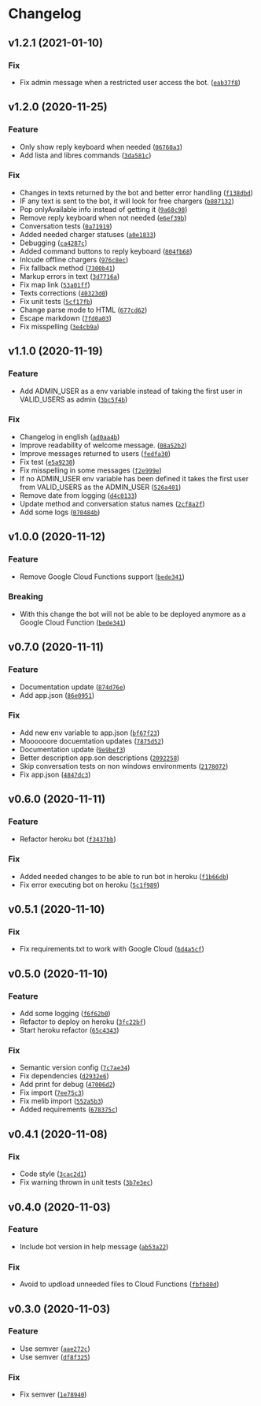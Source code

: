 # Changelog

<!--next-version-placeholder-->

## v1.2.1 (2021-01-10)
### Fix
* Fix admin message when a restricted user access the bot. ([`eab37f8`](https://github.com/hokus15/melib-telegram-bot/commit/eab37f8c0b45268fcc5a3a0834826fe721522db1))

## v1.2.0 (2020-11-25)
### Feature
* Only show reply keyboard when needed ([`06760a3`](https://github.com/hokus15/melib-telegram-bot/commit/06760a3d1d83ece33351115db7690d953b6bb7a7))
* Add lista and libres commands ([`3da581c`](https://github.com/hokus15/melib-telegram-bot/commit/3da581c247c4ecea334e4397f3210866e5174e19))

### Fix
* Changes in texts returned by the bot and better error handling ([`f138dbd`](https://github.com/hokus15/melib-telegram-bot/commit/f138dbd75874dec297104bfeee12e9db75a02982))
* IF any text is sent to the bot, it will look for free chargers ([`b887132`](https://github.com/hokus15/melib-telegram-bot/commit/b887132f15955215c6c34c5b38cd3772d0bb279b))
* Pop onlyAvailable info instead of getting it ([`9a68c98`](https://github.com/hokus15/melib-telegram-bot/commit/9a68c98c360f5770e675543f3b8f68eca8c3892a))
* Remove reply keyboard when not needed ([`e6ef39b`](https://github.com/hokus15/melib-telegram-bot/commit/e6ef39b8f0c41046aa7a14af3b346e2ee205d9bb))
* Conversation tests ([`0a71919`](https://github.com/hokus15/melib-telegram-bot/commit/0a7191933aaca14d4d9843bdc80e95f334b21933))
* Added needed charger statuses ([`a0e1833`](https://github.com/hokus15/melib-telegram-bot/commit/a0e18334fcce034ab7cbf9ff7bf31b47d3f46753))
* Debugging ([`ca4287c`](https://github.com/hokus15/melib-telegram-bot/commit/ca4287c6105d1e7e279137506b0ff9b81310fc70))
* Added command buttons to reply keyboard ([`804fb68`](https://github.com/hokus15/melib-telegram-bot/commit/804fb68885bcec8deb077068a7b8971f39419944))
* Inlcude offline chargers ([`976c8ec`](https://github.com/hokus15/melib-telegram-bot/commit/976c8ecc8d8fae1ad17e3ff0814e556ddab3fe44))
* Fix fallback method ([`7300b41`](https://github.com/hokus15/melib-telegram-bot/commit/7300b411b07dead8a140f2124cdfdba19491a87a))
* Markup errors in text ([`3d7716a`](https://github.com/hokus15/melib-telegram-bot/commit/3d7716ac2c59e9a3d7fb06a3759b18eba43de84a))
* Fix map link ([`53a01ff`](https://github.com/hokus15/melib-telegram-bot/commit/53a01ffcc044af9b86d1c609c0e3498bfd58a3fb))
* Texts corrections ([`40323d0`](https://github.com/hokus15/melib-telegram-bot/commit/40323d0d9abdbece62ba5cc62717fc38bf279139))
* Fix unit tests ([`5cf17fb`](https://github.com/hokus15/melib-telegram-bot/commit/5cf17fbb6cc998dc5651e3fa4c20f0ad0b6646d1))
* Change parse mode to HTML ([`677cd62`](https://github.com/hokus15/melib-telegram-bot/commit/677cd6254058834561ce379598b96cd71b4cdd94))
* Escape markdown ([`7fd0a03`](https://github.com/hokus15/melib-telegram-bot/commit/7fd0a03f0e92eb28ae40bf483f19e2c8cd65940e))
* Fix misspelling ([`3e4cb9a`](https://github.com/hokus15/melib-telegram-bot/commit/3e4cb9abb7852f48ecc5defd6ecf25605b060a04))

## v1.1.0 (2020-11-19)
### Feature
* Add ADMIN_USER as a env variable instead of taking the first user in VALID_USERS as admin ([`3bc5f4b`](https://github.com/hokus15/melib-telegram-bot/commit/3bc5f4b6c74ea74a1a6b93fa0d632774eecc2337))

### Fix
* Changelog in english ([`ad0aa4b`](https://github.com/hokus15/melib-telegram-bot/commit/ad0aa4b4adb4654291426fafecab53628d4867b9))
* Improve readability of welcome message. ([`08a52b2`](https://github.com/hokus15/melib-telegram-bot/commit/08a52b28af5a31d9437ea9db60fd358ee9786abd))
* Improve messages returned to users ([`fedfa30`](https://github.com/hokus15/melib-telegram-bot/commit/fedfa305265636243195eb6577d3a4fb4d2c411b))
* Fix test ([`e5a9230`](https://github.com/hokus15/melib-telegram-bot/commit/e5a92306fe81f8db550dca73e6402899399b3bbe))
* Fix misspelling in some messages ([`f2e999e`](https://github.com/hokus15/melib-telegram-bot/commit/f2e999e3214fd92990853fe85aff9b8542e84814))
* If no ADMIN_USER env variable has been defined it takes the first user from VALID_USERS as the ADMIN_USER ([`526a401`](https://github.com/hokus15/melib-telegram-bot/commit/526a401ed7234cc5954f0a494ade062b2142c50a))
* Remove date from logging ([`d4c0133`](https://github.com/hokus15/melib-telegram-bot/commit/d4c0133f2b3a903f77d8955a2218b999b780daa8))
* Update method and conversation status names ([`2cf8a2f`](https://github.com/hokus15/melib-telegram-bot/commit/2cf8a2f4469dcf87c0831eaf96559790a51a6ad9))
* Add some logs ([`070484b`](https://github.com/hokus15/melib-telegram-bot/commit/070484b418fac009d7a70dc70be944ecaf83b6c0))

## v1.0.0 (2020-11-12)
### Feature
* Remove Google Cloud Functions support ([`bede341`](https://github.com/hokus15/melib-telegram-bot/commit/bede341705e108f21c3901a9e07e7084e1365a9a))

### Breaking
* With this change the bot will not be able to be  deployed anymore as a Google Cloud Function  ([`bede341`](https://github.com/hokus15/melib-telegram-bot/commit/bede341705e108f21c3901a9e07e7084e1365a9a))

## v0.7.0 (2020-11-11)
### Feature
* Documentation update ([`874d76e`](https://github.com/hokus15/melib-telegram-bot/commit/874d76ec58a9966b1b20700cfe9713817ca5e021))
* Add app.json ([`86e0951`](https://github.com/hokus15/melib-telegram-bot/commit/86e0951ee3a6769426704f9362e5cceb043e6ffd))

### Fix
* Add new env variable to app.json ([`bf67f23`](https://github.com/hokus15/melib-telegram-bot/commit/bf67f23a021f36aaf6bc3b5d94118fa6d868ed59))
* Moooooore docuemtation updates ([`7875d52`](https://github.com/hokus15/melib-telegram-bot/commit/7875d526f4fff0e27d5eef7d7e3bd0cd8ba9a8f9))
* Documentation update ([`9e9bef3`](https://github.com/hokus15/melib-telegram-bot/commit/9e9bef3bccf0135522eddb677d674fc928d99393))
* Better description app.son descriptions ([`2092258`](https://github.com/hokus15/melib-telegram-bot/commit/20922580c52f845b9b2f62bf48446ccce11fb53b))
* Skip conversation tests on non windows environments ([`2178072`](https://github.com/hokus15/melib-telegram-bot/commit/21780722381c008bc4f531473677439aa2e7426f))
* Fix app.json ([`4847dc3`](https://github.com/hokus15/melib-telegram-bot/commit/4847dc3ad701168372c199be5c247e7f10504ad2))

## v0.6.0 (2020-11-11)
### Feature
* Refactor heroku bot ([`f3437bb`](https://github.com/hokus15/melib-telegram-bot/commit/f3437bb060aff2bfdc4732b2e84a049c128941ec))

### Fix
* Added needed changes to be able to run bot in heroku ([`f1b66db`](https://github.com/hokus15/melib-telegram-bot/commit/f1b66dbf3c8db6c9facbeb41e5980e6d90a8d386))
* Fix error executing bot on heroku ([`5c1f989`](https://github.com/hokus15/melib-telegram-bot/commit/5c1f989a3bcf630c630b559de6126b0a632813b1))

## v0.5.1 (2020-11-10)
### Fix
* Fix requirements.txt to work with Google Cloud ([`6d4a5cf`](https://github.com/hokus15/melib-telegram-bot/commit/6d4a5cf00007d840b2a3ba3af830b2b7323f107e))

## v0.5.0 (2020-11-10)
### Feature
* Add some logging ([`f6f62b0`](https://github.com/hokus15/melib-telegram-bot/commit/f6f62b0fa305b78d34efd90b47453140b46d524d))
* Refactor to deploy on heroku ([`3fc22bf`](https://github.com/hokus15/melib-telegram-bot/commit/3fc22bfd920361fb9171cbcede39dba50a9b84e0))
* Start heroku refactor ([`65c4343`](https://github.com/hokus15/melib-telegram-bot/commit/65c4343c63bf27e38085d209d830139dd253631c))

### Fix
* Semantic version config ([`7c7ae34`](https://github.com/hokus15/melib-telegram-bot/commit/7c7ae344a9e0d4da9db1be13c5b1113b542f9e1c))
* Fix dependencies ([`d2932e6`](https://github.com/hokus15/melib-telegram-bot/commit/d2932e6ac259483510271d1dd623f81f2bbb2197))
* Add print for debug ([`47006d2`](https://github.com/hokus15/melib-telegram-bot/commit/47006d200cda95b438dece96370c733e2326bcd3))
* Fix import ([`7ee75c3`](https://github.com/hokus15/melib-telegram-bot/commit/7ee75c302b243f9bccd8beb4466ea701dd4e95a6))
* Fix melib import ([`552a5b3`](https://github.com/hokus15/melib-telegram-bot/commit/552a5b3bd224fa31cd128347c75c84fbd372f9fe))
* Added requirements ([`678375c`](https://github.com/hokus15/melib-telegram-bot/commit/678375c32b4d61ac6877e3b1abe70cdf19935d19))

## v0.4.1 (2020-11-08)
### Fix
* Code style ([`3cac2d1`](https://github.com/hokus15/melib-telegram-bot/commit/3cac2d136c8d3ad1f22e07fa90c6dbae8f5bc247))
* Fix warning thrown in unit tests ([`3b7e3ec`](https://github.com/hokus15/melib-telegram-bot/commit/3b7e3ec5959729c236a34ae93a5404e27462a5f8))

## v0.4.0 (2020-11-03)
### Feature
* Include bot version in help message ([`ab53a22`](https://github.com/hokus15/melib-telegram-bot/commit/ab53a22dff809fadb566b31a47291a181dbf70a1))

### Fix
* Avoid to updload unneeded files to Cloud Functions ([`fbfb80d`](https://github.com/hokus15/melib-telegram-bot/commit/fbfb80d4f26d579af54fa4569ec915030cb4959b))

## v0.3.0 (2020-11-03)
### Feature
* Use semver ([`aae272c`](https://github.com/hokus15/melib-telegram-bot/commit/aae272cfc06cd2b5ea2ce55089c3ab52bf846207))
* Use semver ([`df8f325`](https://github.com/hokus15/melib-telegram-bot/commit/df8f3253ddb1271dd7806e4292d41da6099b843e))

### Fix
* Fix semver ([`1e78940`](https://github.com/hokus15/melib-telegram-bot/commit/1e78940b44cf3d66bc0ac17d9fd8aae09439ac80))

